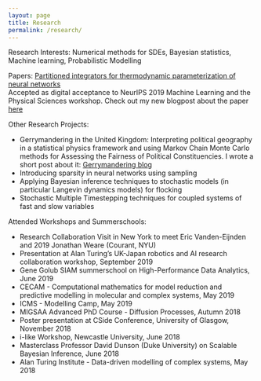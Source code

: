 ```yaml
---
layout: page
title: Research
permalink: /research/
---
```


Research Interests: Numerical methods for SDEs, Bayesian statistics, Machine learning, Probabilistic Modelling

Papers:
[Partitioned integrators for thermodynamic parameterization of neural networks](https://arxiv.org/abs/1908.11843) <br>
Accepted as digital acceptance to NeurIPS 2019 Machine Learning and the Physical Sciences workshop.
Check out my new blogpost about the paper [here]({{TiffanyVlaar.github.io}}/jekyll/update/2019/08/31/NewPaper.html)

Other Research Projects: 
- Gerrymandering in the United Kingdom: Interpreting political geography in a statistical physics framework and using Markov Chain Monte Carlo methods for Assessing the Fairness of Political Constituencies.
I wrote a short post about it: [Gerrymandering blog]({{TiffanyVlaar.github.io}}/jekyll/update/2019/09/18/Gerrymandering.html)
- Introducing sparsity in neural networks using sampling
- Applying Bayesian inference techniques to stochastic models (in particular Langevin dynamics models) for flocking
- Stochastic Multiple Timestepping techniques for coupled systems of fast and slow variables

Attended Workshops and Summerschools: 
- Research Collaboration Visit in New York to meet Eric Vanden-Eijnden and 2019 Jonathan Weare (Courant, NYU)
- Presentation at Alan Turing’s UK-Japan robotics and AI research collaboration workshop, September 2019
- Gene Golub SIAM summerschool on High-Performance Data Analytics, June 2019
- CECAM - Computational mathematics for model reduction and predictive modelling in molecular and complex systems, May 2019
- ICMS - Modelling Camp, May 2019
- MIGSAA Advanced PhD Course - Diffusion Processes, Autumn 2018
- Poster presentation at CSide Conference, University of Glasgow, November 2018
- i-like Workshop, Newcastle University, June 2018
- Masterclass Professor David Dunson (Duke University) on Scalable Bayesian Inference, June 2018
- Alan Turing Institute - Data-driven modelling of complex systems, May 2018





